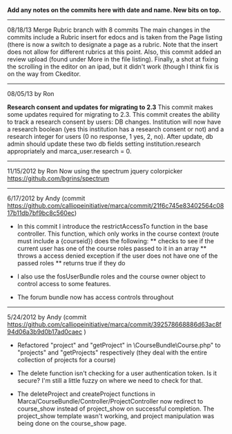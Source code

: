 **Add any notes on the commits here with date and name.  New bits on top.**
***
08/18/13
Merge Rubric branch with 8 commits
The main changes in the commits include a Rubric insert for edocs and is taken from the Page listing (there is now a switch to designate a page as a rubric.  Note that the insert does not allow for different rubrics at this point. 
Also, this commit added an review upload (found under More in the file listing).
Finally, a shot at fixing the scrolling in the editor on an ipad, but it didn't work (though I think fix is on the way from Ckeditor.
***
08/05/13 by Ron

**Research consent and updates for migrating to 2.3**
This commit makes some updates required for migrating to 2.3.
This commit creates the ability to track a research consent by users:  DB changes.  Institution will now have a research boolean (yes this institution has a research consent or not) and a research integer for users (0 no response, 1 yes, 2, no).  After update, db admin should update these two db fields setting institution.research appropriately and marca_user.research = 0.


***
11/15/2012 by Ron
Now using the spectrum jquery colorpicker
https://github.com/bgrins/spectrum

***
6/17/2012 by Andy (commit https://github.com/calliopeinitiative/marca/commit/21f6c745e83402564c0817b11db7bf9bc8c560ec)
* In this commit I introduce the restrictAccessTo function in the base controller. This function, which only works in the course context (route must include a {courseid}) does the following: 
** checks to see if the current user has one of the course roles passed to it in an array
** throws a access denied exception if the user does not have one of the passed roles
** returns true if they do

* I also use the fosUserBundle roles and the course owner object to control access to some features. 

* The forum bundle now has access controls throughout


***
5/24/2012 by Andy (commit https://github.com/calliopeinitiative/marca/commit/392578668886d63ac8f94d06a3b9d0b17ad0caec )
* Refactored "project" and "getProject" in \CourseBundle\Course.php" to "projects" and "getProjects" respectively (they deal with the entire collection of projects for a course)

* The delete function isn't checking for a user authentication token. Is it secure? I'm still a little fuzzy on where we need to check for that. 

* The deleteProject and createProject functions in Marca/CourseBundle/Controller/ProjectController now redirect to course_show instead of project_show on successful completion. The project_show template wasn't working, and project manipulation was being done on the course_show page. 